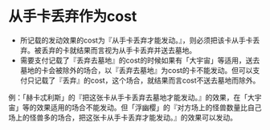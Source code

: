 # 从手卡丢弃作为cost

* 所记载的发动效果的cost为『从手卡丢弃才能发动。』，则必须把该卡从手卡丢弃。被丢弃的卡就结果而言视为从手卡丢弃并送去墓地。
* 需要支付记载了『丢弃去墓地』的cost的时候如果有「大宇宙」等适用，送去墓地的卡会被除外的场合，以『丢弃去墓地』为cost的卡不能发动。但可以支付只记载了『丢弃』的cost，这个场合，就结果而言cost不送去墓地而除外。

例：「赫卡忒利斯」的『把这张卡从手卡丢弃去墓地才能发动。』的效果，在「大宇宙」等的效果适用的场合不能发动。但「浮幽樱」的『对方场上的怪兽数量比自己场上的怪兽多的场合，把这张卡从手卡丢弃才能发动。』的效果可以发动。

